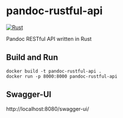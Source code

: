 # pandoc-rustful-api

[![Rust](https://github.com/friessec/pandoc-rustful-api/actions/workflows/rust.yml/badge.svg)](https://github.com/friessec/pandoc-rustful-api/actions/workflows/rust.yml)

Pandoc RESTful API written in Rust

## Build and Run

```shell
docker build -t pandoc-rustful-api .
docker run -p 8000:8000 pandoc-rustful-api
```

## Swagger-UI

http://localhost:8080/swagger-ui/
